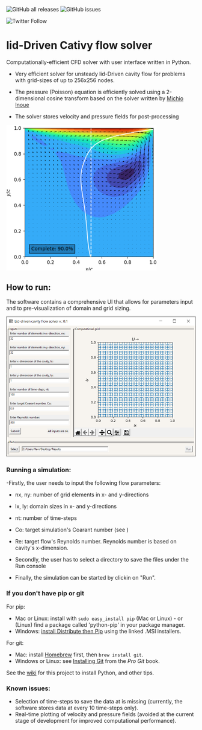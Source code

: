 ![GitHub all releases](https://img.shields.io/github/downloads/PRIDEmartins/lidDrivenCativyFlowSolver/total?logo=Github) ![GitHub issues](https://img.shields.io/github/issues/PRIDEmartins/lidDrivenCativyFlowSolver)

![Twitter Follow](https://img.shields.io/twitter/follow/YourFlavio?logoColor=black&style=social)



# lid-Driven Cativy flow solver

Computationally-efficient CFD solver with user interface written in Python.

- Very efficient solver for unsteady lid-Driven cavity flow for problems with grid-sizes of up to 256x256 nodes. 
- The pressure (Poisson) equation is efficiently solved using a 2-dimensional cosine transform based on the solver written by [Michio Inoue](https://github.com/mathworks/2D-Lid-Driven-Cavity-Flow-Incompressible-Navier-Stokes-Solver.git)

- The solver stores velocity and pressure fields for post-processing

<img src="uiLibs/Results.png" width="400">

## How to run:

The software contains a comprehensive UI that allows for parameters input and to pre-visualization of domain and grid sizing.

<img src="uiLibs/UI.png" width="600">

### Running a simulation:

-Firstly, the user needs to input the following flow parameters:

  - nx, ny: number of grid elements in x- and y-directions
  - lx, ly: domain sizes in x- and y-directions
  - nt: number of time-steps
  - Co: target simulation's Coarant number (see )
  - Re: target flow's Reynolds number. Reynolds number is based on cavity's x-dimension.

- Secondly, the user has to select a directory to save the files under the Run console

- Finally, the simulation can be started by clickin on "Run".

### If you don't have pip or git

For pip:

- Mac or Linux: install with `sudo easy_install pip` (Mac or Linux) - or (Linux) find a package called 'python-pip' in your package manager.
- Windows: [install Distribute then Pip](http://stackoverflow.com/a/12476379/992887) using the linked .MSI installers.

For git:

- Mac: install [Homebrew](http://mxcl.github.com/homebrew/) first, then `brew install git`.
- Windows or Linux: see [Installing Git](http://git-scm.com/book/en/Getting-Started-Installing-Git) from the _Pro Git_ book.

See the [wiki](https://github.com/fogleman/Minecraft/wiki) for this project to install Python, and other tips.

### Known issues:

- Selection of time-steps to save the data at is missing (currently, the software stores data at every 10 time-steps only).
- Real-time plotting of velocity and pressure fields (avoided at the current stage of development for improved computational performance). 


